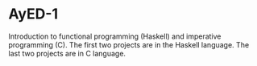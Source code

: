 # AyED-1
Introduction to functional programming (Haskell) and imperative programming (C). 
The first two projects are in the Haskell language. The last two projects are in C language.
